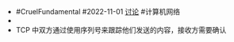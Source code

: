 - #CruelFundamental #2022-11-01 [讨论](https://github.com/CYZH1307/CruelFundamental/tree/main/homework/202211/01) #计算机网络
-
- TCP 中双方通过使用序列号来跟踪他们发送的内容，接收方需要确认